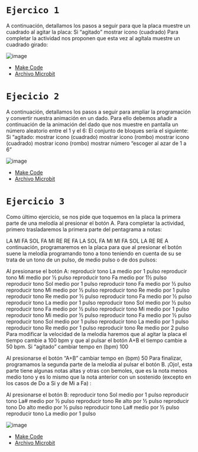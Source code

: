 # `Ejercico 1`

A continuación, detallamos los pasos a seguir para que la placa muestre un
cuadrado al agitar la placa:
Si “agitado”
 mostrar icono (cuadrado)
Para completar la actividad nos proponen que esta vez al agítala muestre un
cuadrado girado:

![image](https://user-images.githubusercontent.com/114906861/205583122-6854baab-d6a5-40d5-a8ef-287ec9f3e0d1.png)
- [Make Code](https://makecode.microbit.org/#editor)
- [Archivo Microbit](https://github.com/LarryWestbrook/Microbit/blob/main/microbit-modulos%20(1).hex)

# `Ejecicio 2` 

A continuación, detallamos los pasos a seguir para ampliar la programación y
convertir nuestra animación en un dado.
Para ello debemos añadir a continuación de la animación del dado que nos
muestre en pantalla un número aleatorio entre el 1 y el 6:
El conjunto de bloques sería el siguiente:
Si “agitado:
mostrar icono (cuadrado)
mostrar icono (rombo)
mostrar icono (cuadrado)
mostrar icono (rombo)
mostrar número “escoger al azar de 1 a 6”

![image](https://user-images.githubusercontent.com/114906861/205584621-56510682-3e73-4f8b-a997-d322a9a9f063.png)
- [Make Code](https://makecode.microbit.org/#editor)
- [Archivo Microbit](https://github.com/LarryWestbrook/Microbit/blob/main/microbit-modulos%20(2).hex)


# `Ejercicio 3`

Como último ejercicio, se nos pide que toquemos en la placa la primera parte de
una melodía al presionar el botón A.
Para completar la actividad, primero trasladaremos la primera parte del
pentagrama a notas:

LA MI FA SOL FA MI RE RE FA LA SOL FA MI MI FA SOL LA RE RE
A continuación, programaremos en la placa para que al presionar el botón suene
la melodía programando tono a tono teniendo en cuenta de su se trata de un tono
de un pulso, de medio pulso o de dos pulsos:

Al presionarse el botón A:
reproducir tono La medio por 1 pulso
reproducir tono Mi medio por ½ pulso
reproducir tono Fa medio por 1½ pulso
reproducir tono Sol medio por 1 pulso
reproducir tono Fa medio por ½ pulso
reproducir tono Mi medio por ½ pulso
reproducir tono Re medio por 1 pulso
reproducir tono Re medio por ½ pulso
reproducir tono Fa medio por ½ pulso
reproducir tono La medio por 1 pulso
reproducir tono Sol medio por ½ pulso
reproducir tono Fa medio por ½ pulso
reproducir tono Mi medio por 1 pulso
reproducir tono Mi medio por ½ pulso
reproducir tono Fa medio por ½ pulso
reproducir tono Sol medio por 1 pulso
reproducir tono La medio por 1 pulso
reproducir tono Re medio por 1 pulso
reproducir tono Re medio por 2 pulso
Para modificar la velocidad de la melodía haremos que al agitar la placa el tiempo
cambie a 100 bpm y que al pulsar el botón A+B el tiempo cambie a 50 bpm.
Si “agitado”
cambiar tempo en (bpm) 100

Al presionarse el botón “A+B”
cambiar tempo en (bpm) 50
Para finalizar, programamos la segunda parte de la melodía al pulsar el botón B.
¡Ojo!, esta parte tiene algunas notas altas y otras con bemoles, que es la nota
menos medio tono y es lo mismo que la nota anterior con un sostenido (excepto
en los casos de Do a Si y de Mi a Fa) :

Al presionarse el botón B:
reproducir tono Sol medio por 1 pulso
reproducir tono La# medio por ½ pulso
reproducir tono Re alto por ½ pulso
reproducir tono Do alto medio por ½ pulso
reproducir tono La# medio por ½ pulso 
reproducir tono La medio por 1 pulso

![image](https://user-images.githubusercontent.com/114906861/205589940-2a2c6d44-4e01-4320-b590-0518caa13cc8.png)
- [Make Code](https://makecode.microbit.org/#editor)
- [Archivo Microbit](https://github.com/LarryWestbrook/Microbit/blob/main/microbit-modulos%20(3).hex)

